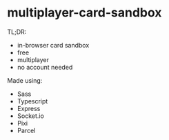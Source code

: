 # multiplayer-card-sandbox

TL;DR:
- in-browser card sandbox
- free
- multiplayer
- no account needed

Made using:
- Sass
- Typescript
- Express
- Socket.io
- Pixi
- Parcel
